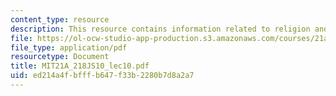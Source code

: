 ```yaml
---
content_type: resource
description: This resource contains information related to religion and social class.
file: https://ol-ocw-studio-app-production.s3.amazonaws.com/courses/21a-218j-identity-and-difference-spring-2010/ed214a4fbfffb647f33b2280b7d8a2a7_MIT21A_218JS10_lec10.pdf
file_type: application/pdf
resourcetype: Document
title: MIT21A_218JS10_lec10.pdf
uid: ed214a4f-bfff-b647-f33b-2280b7d8a2a7
---
```


